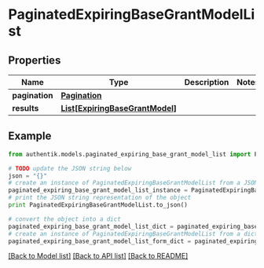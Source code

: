 # PaginatedExpiringBaseGrantModelList


## Properties
Name | Type | Description | Notes
------------ | ------------- | ------------- | -------------
**pagination** | [**Pagination**](Pagination.md) |  | 
**results** | [**List[ExpiringBaseGrantModel]**](ExpiringBaseGrantModel.md) |  | 

## Example

```python
from authentik.models.paginated_expiring_base_grant_model_list import PaginatedExpiringBaseGrantModelList

# TODO update the JSON string below
json = "{}"
# create an instance of PaginatedExpiringBaseGrantModelList from a JSON string
paginated_expiring_base_grant_model_list_instance = PaginatedExpiringBaseGrantModelList.from_json(json)
# print the JSON string representation of the object
print PaginatedExpiringBaseGrantModelList.to_json()

# convert the object into a dict
paginated_expiring_base_grant_model_list_dict = paginated_expiring_base_grant_model_list_instance.to_dict()
# create an instance of PaginatedExpiringBaseGrantModelList from a dict
paginated_expiring_base_grant_model_list_form_dict = paginated_expiring_base_grant_model_list.from_dict(paginated_expiring_base_grant_model_list_dict)
```
[[Back to Model list]](../README.md#documentation-for-models) [[Back to API list]](../README.md#documentation-for-api-endpoints) [[Back to README]](../README.md)


